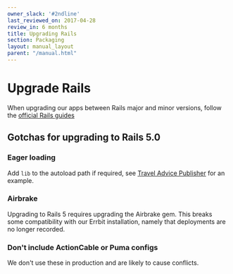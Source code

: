 ```yaml
---
owner_slack: '#2ndline'
last_reviewed_on: 2017-04-28
review_in: 6 months
title: Upgrading Rails
section: Packaging
layout: manual_layout
parent: "/manual.html"
---
```


# Upgrade Rails

When upgrading our apps between Rails major and minor versions, follow the [official Rails guides][guide]

## Gotchas for upgrading to Rails 5.0

### Eager loading

Add `lib` to the autoload path if required, see [Travel Advice Publisher](https://github.com/alphagov/travel-advice-publisher/blob/453b81341dba646178b4421ddab705bdd36deb22/config/application.rb#L37)
for an example.

### Airbrake

Upgrading to Rails 5 requires upgrading the Airbrake gem. This breaks some compatibility with
our Errbit installation, namely that deployments are no longer recorded.

### Don't include ActionCable or Puma configs

We don't use these in production and are likely to cause conflicts.

[guide]: http://guides.rubyonrails.org/upgrading_ruby_on_rails.html
